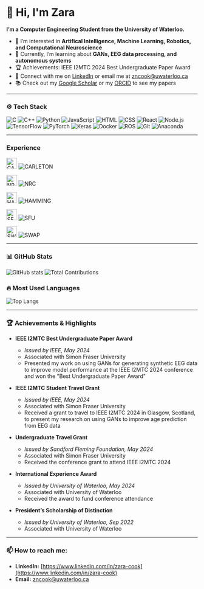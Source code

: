 # 👋 Hi, I'm Zara

**I’m a Computer Engineering Student from the University of Waterloo.**

- 🤖 I’m interested in **Artifical Intelligence, Machine Learning, Robotics, and Computational Neuroscience**
- 🚀 Currently, I’m learning about **GANs, EEG data processing, and autonomous systems**
- 🏆 Achievements: IEEE I2MTC 2024 Best Undergraduate Paper Award
- 🔗 Connect with me on [LinkedIn](https://www.linkedin.com/in/zara-cook) or email me at [zncook@uwaterloo.ca](mailto:zncook@uwaterloo.ca)
- 📚 Check out my [Google Scholar](https://scholar.google.com/citations?user=a8_JSp4AAAAJ&hl)  or my [ORCID](https://orcid.org/0009-0009-6059-4377) to see my papers

---

### ⚙️ Tech Stack

![C](https://img.shields.io/badge/-C-00599C?logo=c)
![C++](https://img.shields.io/badge/-C++-00599C?logo=c%2B%2B)
![Python](https://img.shields.io/badge/-Python-3776AB?logo=python)
![JavaScript](https://img.shields.io/badge/-JavaScript-F7DF1E?logo=javascript)
![HTML](https://img.shields.io/badge/-HTML-E34F26?logo=html5)
![CSS](https://img.shields.io/badge/-CSS-1572B6?logo=css3)
![React](https://img.shields.io/badge/-React-61DAFB?logo=react)
![Node.js](https://img.shields.io/badge/-Node.js-339933?logo=node.js)
![TensorFlow](https://img.shields.io/badge/-TensorFlow-FF6F00?logo=tensorflow)
![PyTorch](https://img.shields.io/badge/-PyTorch-EE4C2C?logo=pytorch)
![Keras](https://img.shields.io/badge/-Keras-D00000?logo=keras)
![Docker](https://img.shields.io/badge/-Docker-2496ED?logo=docker)
![ROS](https://img.shields.io/badge/-ROS-22314E?logo=ros)
![Git](https://img.shields.io/badge/-Git-F05032?logo=git)
![Anaconda](https://img.shields.io/badge/-Anaconda-44A833?logo=anaconda)

---

### Experience
<img src="https://carleton.ca/wp-content/uploads/2024/10/social-media-sample-red-247w-1.png" alt="CARLETON" width="28" height="28">  ![CARLETON](https://img.shields.io/badge/Undergraduate_Research_Assistant-%23e91c23?style=for-the-badge)

<img src="https://s3.us-east-1.amazonaws.com/jobs-medias/production/3ddec1a23144633704e057d81eccea27.png" alt="NRC" width="28" height="28">  ![NRC](https://img.shields.io/badge/Machine_Learning_and_Robotics_Researcher-%231d5e94?style=for-the-badge)

<img src="https://media.licdn.com/dms/image/v2/D560BAQHcJm9LQ50Y2g/company-logo_200_200/company-logo_200_200/0/1714600022949/hamming_ai_logo?e=1736985600&v=beta&t=wPN0GnYcSIKlDbW6N2vdHVc9QnzUnBty537AmFQOCdk" alt="HAMMING" width="28" height="28">  ![HAMMING](https://img.shields.io/badge/AI_ML_Researcher-%23FFFFFF?style=for-the-badge)

<img src="https://media.licdn.com/dms/image/v2/D560BAQFMCjZRnpf4Yg/company-logo_200_200/company-logo_200_200/0/1696609513072/simon_fraser_university_logo?e=1736985600&v=beta&t=bWh7TD_db57Zig7q3AFXWbVXk1-HX8_7xGC-a4PjVX8" alt="SFU" width="28" height="28">  ![SFU](https://img.shields.io/badge/Computer_Vision_and_Artificial_Intelligence_Researcher-%23db0632?style=for-the-badge)

<img src="https://media.licdn.com/dms/image/v2/C4D0BAQFkaN_MoNt-Yw/company-logo_200_200/company-logo_200_200/0/1648236510813/swaprobotics_logo?e=1736985600&v=beta&t=DF3nfWOEg7q2geNVvLFpyTkfaOOn-nG7NzAFSYNr6Lg" alt="SWAP" width="28" height="28">  ![SWAP](https://img.shields.io/badge/Robotics_and_Web_Developer-%23FFFFFF?style=for-the-badge)

---

### 📊 GitHub Stats

![GitHub stats](https://github-readme-stats.vercel.app/api?username=ZaraCook&show_icons=true&theme=radical)
![Total Contributions](https://github-readme-streak-stats.herokuapp.com/?user=ZaraCook&theme=radical)

### 🔥 Most Used Languages

![Top Langs](https://github-readme-stats.vercel.app/api/top-langs/?username=ZaraCook&layout=compact&theme=radical&langs_count=5)

---

### 🏆 Achievements & Highlights

- **IEEE I2MTC Best Undergraduate Paper Award**  
  - *Issued by IEEE, May 2024*  
  - Associated with Simon Fraser University  
  - Presented my work on using GANs for generating synthetic EEG data to improve model performance at the IEEE I2MTC 2024 conference and won the "Best Undergraduate Paper Award"

- **IEEE I2MTC Student Travel Grant**  
  - *Issued by IEEE, May 2024*  
  - Associated with Simon Fraser University  
  - Received a grant to travel to IEEE I2MTC 2024 in Glasgow, Scotland, to present my research on using GANs to improve age prediction from EEG data

- **Undergraduate Travel Grant**  
  - *Issued by Sandford Fleming Foundation, May 2024*  
  - Associated with Simon Fraser University  
  - Received the conference grant to attend IEEE I2MTC 2024

- **International Experience Award**  
  - *Issued by University of Waterloo, May 2024*  
  - Associated with University of Waterloo 
  - Received the  award to fund conference attendance

- **President’s Scholarship of Distinction**  
  - *Issued by University of Waterloo, Sep 2022*  
  - Associated with University of Waterloo

---

### 📫 How to reach me:

- **LinkedIn:** [https://www.linkedin.com/in/zara-cook](https://www.linkedin.com/in/zara-cook)
- **Email:** [zncook@uwaterloo.ca](mailto:zncook@uwaterloo.ca)
